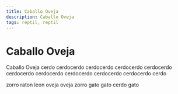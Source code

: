 ```yaml
---
title: Caballo Oveja
description: Caballo Oveja
tags: reptil, reptil
---
```


# Caballo Oveja

Caballo Oveja cerdo cerdocerdo cerdocerdo cerdocerdo cerdocerdo cerdocerdo cerdocerdo cerdocerdo cerdocerdo cerdocerdo cerdo

zorro raton leon oveja oveja zorro gato gato cerdo gato